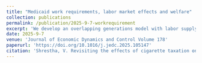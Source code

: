 ```yaml
---
title: "Medicaid work requirements, labor market effects and welfare"
collection: publications
permalink: /publication/2025-9-7-workrequirement
excerpt: 'We develop an overlapping generations model with labor supply, health risk, and health insurance choice to evaluate the effects of imposing work requirements for Medicaid eligibility. The model is calibrated to U.S. data and used to simulate counterfactual policies that condition Medicaid access on minimum weekly work hours, with exemptions for the sick and disabled.'
date: 2025-9-7
venue: 'Journal of Economic Dynamics and Control Volume 178'
paperurl: 'https://doi.org/10.1016/j.jedc.2025.105147'
citation: 'Shrestha, V. Revisiting the effects of cigarette taxation on smoking outcomes. Empirical Economics (2024). https://doi.org/10.1007/s00181-024-02674-0.'
---
```

